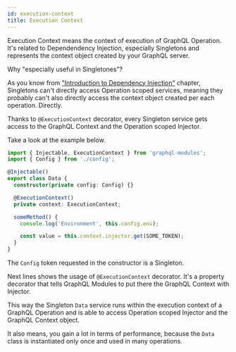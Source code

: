 ```yaml
---
id: execution-context
title: Execution Context
---
```


Execution Context means the context of execution of GraphQL Operation. It's related to Dependendency Injection, especially Singletons and represents the context object created by your GraphQL server.

Why "especially useful in Singletones"?

As you know from ["Introduction to Dependency Injection"](../di/introduction) chapter, Singletons can't directly access Operation scoped services, meaning they probably can't also directly access the context object created per each operation. Directly.

Thanks to `@ExecutionContext` decorator, every Singleton service gets access to the GraphQL Context and the Operation scoped Injector.

Take a look at the example below.

```typescript
import { Injectable, ExecutionContext } from 'graphql-modules';
import { Config } from './config';

@Injectable()
export class Data {
  constructor(private config: Config) {}

  @ExecutionContext()
  private context: ExecutionContext;

  someMethod() {
    console.log('Environment', this.config.env);

    const value = this.context.injector.get(SOME_TOKEN);
  }
}
```

The `Config` token requested in the constructor is a Singleton.

Next lines shows the usage of `@ExecutionContext` decorator. It's a property decorator that tells GraphQL Modules to put there the GraphQL Context with Injector.

This way the Singleton `Data` service runs within the execution context of a GraphQL Operation and is able to access Operation scoped Injector and the GraphQL Context object.

It also means, you gain a lot in terms of performance, because the `Data` class is instantiated only once and used in many operations.
